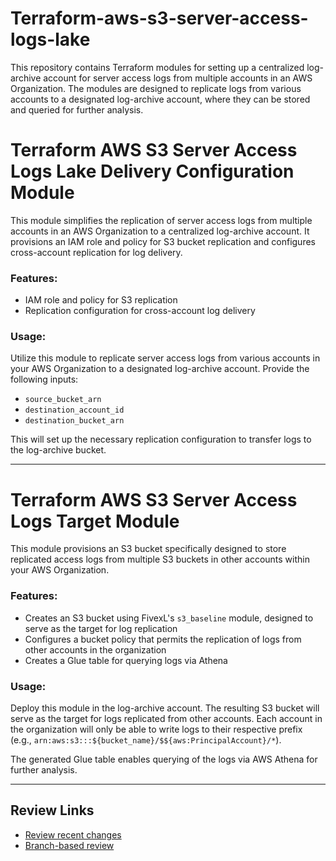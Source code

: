 # Terraform-aws-s3-server-access-logs-lake
This repository contains Terraform modules for setting up a centralized log-archive account for server access logs from multiple accounts in an AWS Organization. The modules are designed to replicate logs from various accounts to a designated log-archive account, where they can be stored and queried for further analysis.


# Terraform AWS S3 Server Access Logs Lake Delivery Configuration Module
This module simplifies the replication of server access logs from multiple accounts in an AWS Organization to a centralized log-archive account. It provisions an IAM role and policy for S3 bucket replication and configures cross-account replication for log delivery.

### Features:
- IAM role and policy for S3 replication
- Replication configuration for cross-account log delivery

### Usage:
Utilize this module to replicate server access logs from various accounts in your AWS Organization to a designated log-archive account. Provide the following inputs:
- `source_bucket_arn`
- `destination_account_id`
- `destination_bucket_arn`

This will set up the necessary replication configuration to transfer logs to the log-archive bucket.

---

# Terraform AWS S3 Server Access Logs Target Module
This module provisions an S3 bucket specifically designed to store replicated access logs from multiple S3 buckets in other accounts within your AWS Organization.

### Features:
- Creates an S3 bucket using FivexL's `s3_baseline` module, designed to serve as the target for log replication
- Configures a bucket policy that permits the replication of logs from other accounts in the organization
- Creates a Glue table for querying logs via Athena

### Usage:
Deploy this module in the log-archive account. The resulting S3 bucket will serve as the target for logs replicated from other accounts. Each account in the organization will only be able to write logs to their respective prefix (e.g., `arn:aws:s3:::${bucket_name}/$${aws:PrincipalAccount}/*`).

The generated Glue table enables querying of the logs via AWS Athena for further analysis.

---

## Review Links

- [Review recent changes](https://github.com/fivexl/terraform-aws-s3-server-access-logs-lake/compare/main@%7B7day%7D...main)
- [Branch-based review](https://github.com/fivexl/terraform-aws-s3-server-access-logs-lake/compare/review...main)
